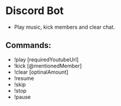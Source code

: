 # Discord Bot
- Play music, kick members and clear chat.

## Commands:
- !play [requiredYoutubeUrl]
- !kick [@mentionedMember]
- !clear [optinalAmount]
- !resume
- !skip
- !stop
- !pause
